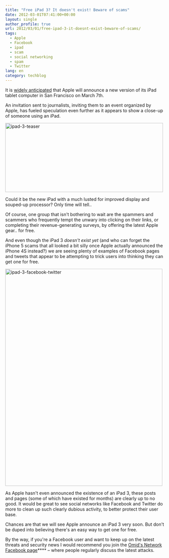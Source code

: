 ```yaml
---
title: "Free iPad 3? It doesn't exist! Beware of scams"
date: 2012-03-01T07:41:00+00:00
layout: single
author_profile: true
url: 2012/03/01/free-ipad-3-it-doesnt-exist-beware-of-scams/
tags:
  - Apple
  - Facebook
  - ipad
  - scam
  - social networking
  - spam
  - Twitter
lang: en
category: techblog
---
```

It is [widely anticipated](http://www.bbc.co.uk/news/technology-17198049) that Apple will announce a new version of its iPad tablet computer in San Francisco on March 7th. 

An invitation sent to journalists, inviting them to an event organized by Apple, has fueled speculation even further as it appears to show a close-up of someone using an iPad. 

[<img title="ipad-3-teaser" border="0" alt="ipad-3-teaser" src="http://lh4.ggpht.com/-wT2mfPBzTtg/T08gqlCCTCI/AAAAAAAAFAc/xrGHBpyfEl8/ipad-3-teaser_thumb%25255B4%25255D.jpg?imgmax=800" width="500" height="219" />](http://lh3.ggpht.com/-WJ38sO49Lr8/T08gi5kgyXI/AAAAAAAAFAU/4Fzt9bVjDaU/s1600-h/ipad-3-teaser%25255B6%25255D.jpg) 

Could it be the new iPad with a much lusted for improved display and souped-up processor? Only time will tell.. 

Of course, one group that isn't bothering to wait are the spammers and scammers who frequently tempt the unwary into clicking on their links, or completing their revenue-generating surveys, by offering the latest Apple gear.. for free. 

And even though the iPad 3 _doesn't exist yet_ (and who can forget the iPhone 5 scams that all looked a bit silly once Apple actually announced the iPhone 4S instead?) we are seeing plenty of examples of Facebook pages and tweets that appear to be attempting to trick users into thinking they can get one for free. 

[<img title="ipad-3-facebook-twitter" border="0" alt="ipad-3-facebook-twitter" src="http://lh6.ggpht.com/-PUUHnOofr9g/T08hE_brEjI/AAAAAAAAFAs/DnxLdDVB6YE/ipad-3-facebook-twitter_thumb%25255B2%25255D.jpg?imgmax=800" width="498" height="688" />](http://lh5.ggpht.com/-SMblP24nSmU/T08g0M5l-GI/AAAAAAAAFAk/QQwYWg-yO0w/s1600-h/ipad-3-facebook-twitter%25255B4%25255D.jpg) 

As Apple hasn't even announced the existence of an iPad 3, these posts and pages (some of which have existed for months) are clearly up to no good. It would be great to see social networks like Facebook and Twitter do more to clean up such clearly dubious activity, to better protect their user base. 

Chances are that we will see Apple announce an iPad 3 very soon. But don't be duped into believing there's an easy way to get one for free. 

By the way, if you're a Facebook user and want to keep up on the latest threats and security news I would recommend you join the <a href="https://www.facebook.com/omidsnetwork/" target="_blank">Omid's Network Facebook page</a>**** – where people regularly discuss the latest attacks.